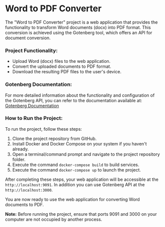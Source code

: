 # Word to PDF Converter

The "Word to PDF Converter" project is a web application that provides the functionality to transform Word documents (docx) into PDF format. This conversion is achieved using the Gotenberg tool, which offers an API for document conversion.

### Project Functionality:
- Upload Word (docx) files to the web application.
- Convert the uploaded documents to PDF format.
- Download the resulting PDF files to the user's device.

### Gotenberg Documentation:
For more detailed information about the functionality and configuration of the Gotenberg API, you can refer to the documentation available at: [Gotenberg Documentation](https://gotenberg.dev/docs/get-started/live-demo)

### How to Run the Project:
To run the project, follow these steps:

1. Clone the project repository from GitHub.
2. Install Docker and Docker Compose on your system if you haven't already.
3. Open a terminal/command prompt and navigate to the project repository folder.
4. Execute the command `docker-compose build` to build services.
5. Execute the command `docker-compose up` to launch the project.

After completing these steps, your web application will be accessible at the `http://localhost:9091`.
In addition you can use Gotenberg API at the `http://localhost:3000`.   

You are now ready to use the web application for converting Word documents to PDF.

**Note:** Before running the project, ensure that ports 9091 and 3000 on your computer are not occupied by another process.